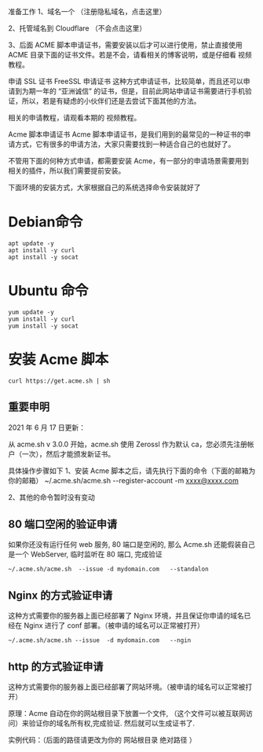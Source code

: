 准备工作
1、域名一个 （注册隐私域名，点击这里）

2、托管域名到 Cloudflare （不会点击这里）

3、后面 ACME 脚本申请证书，需要安装以后才可以进行使用，禁止直接使用 ACME 目录下面的证书文件。若是不会，请看相关的博客说明，或是仔细看 视频教程。

申请 SSL 证书
FreeSSL 申请证书
这种方式申请证书，比较简单，而且还可以申请到为期一年的 “亚洲诚信” 的证书，但是，目前此网站申请证书需要进行手机验证，所以，若是有疑虑的小伙伴们还是去尝试下面其他的方法。

相关的申请教程，请观看本期的 视频教程。

Acme 脚本申请证书
Acme 脚本申请证书，是我们用到的最常见的一种证书的申请方式，它有很多的申请方法，大家只需要找到一种适合自己的也就好了。

不管用下面的何种方式申请，都需要安装 Acme，有一部分的申请场景需要用到相关的插件，所以我们需要提前安装。

下面环境的安装方式，大家根据自己的系统选择命令安装就好了

# Debian命令
```apt update -y
apt update -y 
apt install -y curl 
apt install -y socat
```
# Ubuntu 命令
```
yum update -y   
yum install -y curl   
yum install -y socat   

```

# 安装 Acme 脚本
```
curl https://get.acme.sh | sh
```
## 重要申明

2021 年 6 月 17 日更新：

从 acme.sh v 3.0.0 开始，acme.sh 使用 Zerossl 作为默认 ca，您必须先注册帐户（一次），然后才能颁发新证书。

具体操作步骤如下
1、安装 Acme 脚本之后，请先执行下面的命令（下面的邮箱为你的邮箱）
~/.acme.sh/acme.sh --register-account -m xxxx@xxxx.com

2、其他的命令暂时没有变动

## 80 端口空闲的验证申请


如果你还没有运行任何 web 服务, 80 端口是空闲的, 那么 Acme.sh 还能假装自己是一个 WebServer, 临时监听在 80 端口, 完成验证
```
~/.acme.sh/acme.sh  --issue -d mydomain.com   --standalon
```
## Nginx 的方式验证申请
这种方式需要你的服务器上面已经部署了 Nginx 环境，并且保证你申请的域名已经在 Nginx 进行了 conf 部署。（被申请的域名可以正常被打开）
```
~/.acme.sh/acme.sh --issue  -d mydomain.com   --ngin
```
## http 的方式验证申请
这种方式需要你的服务器上面已经部署了网站环境。（被申请的域名可以正常被打开）

原理：Acme 自动在你的网站根目录下放置一个文件, （这个文件可以被互联网访问）来验证你的域名所有权,完成验证. 然后就可以生成证书了.

实例代码：（后面的路径请更改为你的 网站根目录 绝对路径 ）

